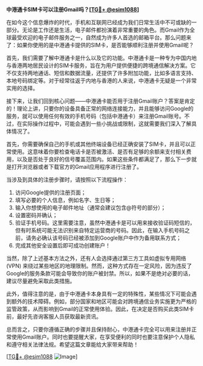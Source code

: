 **中港通卡SIM卡可以注册Gmail吗？[[TG💪+ @esim1088](https://t.me/s/esim1088)]**

在如今这个信息爆炸的时代，手机和互联网已经成为我们日常生活中不可或缺的一部分。无论是工作还是生活，电子邮件都扮演着非常重要的角色。而Gmail作为全球最受欢迎的电子邮件服务之一，自然成为许多人首选的邮箱平台。那么问题来了：如果你使用的是中港通卡提供的SIM卡，是否能够顺利注册并使用Gmail呢？

首先，我们需要了解中港通卡是什么以及它的功能。中港通卡是一种专为中国内地与香港两地居民设计的SIM卡服务，旨在为用户提供便捷的跨境通信解决方案。它不仅支持两地通话、短信和数据流量，还提供了许多附加功能，比如多语言支持、本地号码绑定等。对于经常往返于内地与香港的人来说，中港通卡无疑是一个非常实用的选择。

接下来，让我们回到核心问题——中港通卡能否用于注册Gmail账户？答案是肯定的！理论上讲，只要你的设备具备正常的网络连接能力，并且能够访问Google的服务，就可以使用任何有效的手机号码（包括中港通卡）来注册Gmail账号。不过，在实际操作过程中，可能会遇到一些小挑战或限制，这就需要我们深入了解具体情况了。

首先，你需要确保自己的手机或其他终端设备已经正确安装了SIM卡，并且可以正常使用。这意味着你要检查电话卡是否被激活、是否有足够的余额来支付相关费用，以及是否处于良好的信号覆盖范围内。如果这些条件都满足了，那么下一步就是打开浏览器或者下载官方的Gmail应用程序进行注册了。

当涉及到具体的注册步骤时，请按照以下流程操作：

1. 访问Google提供的注册页面；
2. 填写必要的个人信息，例如名字、生日等；
3. 输入你想使用的电子邮件地址（通常会建议包含@符号的部分）；
4. 设置密码并确认；
5. 验证手机号码。这里需要注意，虽然中港通卡是可以用来接收验证码短信的，但有时系统可能无法识别来自特定运营商的号码。因此，在输入手机号码之前，请务必确认该号码已经被添加到Google账户中作为备用联系方式；
6. 完成其他安全设置后即可成功创建账户！

当然，除了上述基本方法之外，还有人会选择通过第三方工具如虚拟专用网络(VPN) 来绕过某些地区的地理限制。然而，这种方式存在一定风险，因为违反了Google的服务条款可能会导致你的账户被封禁。所以，如果不是绝对必要的话，建议尽量避免采取此类措施。

此外，值得注意的是，由于中港通卡本身具有一定的特殊性，某些情况下可能会遇到额外的技术障碍。例如，部分国家和地区可能会对跨境通信业务实施更为严格的监管政策，从而影响到Gmail的正常使用体验。因此，在决定是否购买此类SIM卡前，最好先咨询客服人员获取最新资讯。

总而言之，只要你遵循正确的步骤并且保持耐心，中港通卡完全可以用来注册并正常使用Gmail账户。同时也要提醒大家，在享受便利的同时也要注意保护个人隐私和遵守相关法律法规。希望这篇文章能给大家带来帮助！

[[TG💪+ @esim1088](https://t.me/s/esim1088) ![Image](https://i.postimg.cc/4NQfJmqS/Snipaste-2025-05-13-00-14-12.png)]